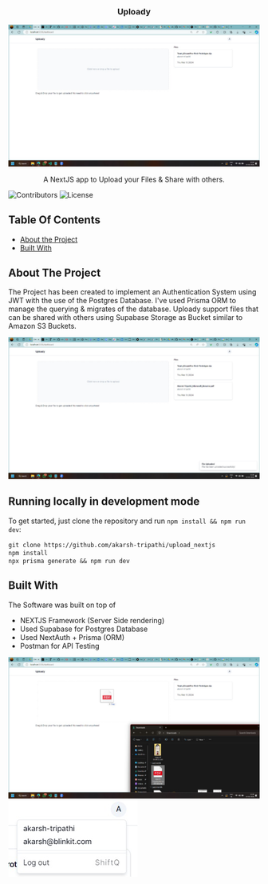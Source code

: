 <br/>
<p align="center">
  <h3 align="center">Uploady</h3>
<!-- ![Screen Shot](images/kisaanpro.png) -->
<img src="src/imgsrc/dashboard.jpg"/>

  <p align="center">
    A NextJS app to Upload your Files & Share with others. 
    <br/>
  </p>
</p>

![Contributors](https://img.shields.io/github/contributors/akarsh-tripathi/upload_nextjs?color=dark-green) ![License](https://img.shields.io/github/license/akarsh-tripathi/Team_KisaanPro) 

## Table Of Contents

* [About the Project](#about-the-project)
* [Built With](#built-with)

## About The Project


The Project has been created to implement an Authentication System using JWT with the use of the Postgres Database. I've used Prisma ORM to manage the querying & migrates of the database.
Uploady support files that can be shared with others using Supabase Storage as Bucket similar to Amazon S3 Buckets. 


![Screen Shot](src/imgsrc/documentuploaded.jpg)

## Running locally in development mode

To get started, just clone the repository and run `npm install && npm run dev`:

    git clone https://github.com/akarsh-tripathi/upload_nextjs
    npm install
    npx prisma generate && npm run dev

## Built With

The Software was built on top of 
* NEXTJS Framework (Server Side rendering)
* Used Supabase for Postgres Database
* Used NextAuth + Prisma (ORM) 
* Postman for API Testing

![Screen Shot](src/imgsrc/dragndrop.jpg)
![Screen Shot](src/imgsrc/profile.jpg)


